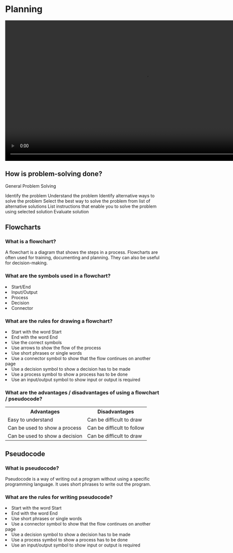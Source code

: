 # Planning

<video src="https://youtu.be/lhELGQAV4gg?feature=shared" 
       width="900"
       mini-player="true" />

## How is problem-solving done?

<procedure>
<p>General Problem Solving</p>
<step>Identify the problem</step>
<step>Understand the problem</step>
<step>Identify alternative ways to solve the problem</step>
<step>Select the best way to solve the problem from list of alternative solutions</step>
<step>List instructions that enable you to solve the problem using selected solution</step>
<step>Evaluate solution</step>
</procedure>

## Flowcharts

### What is a flowchart?

<p>A flowchart is a diagram that shows the steps in a process. Flowcharts are often used for training, documenting and planning. They can also be useful for decision-making.</p>

### What are the symbols used in a flowchart?

<list type="bullet">
<li>Start/End</li>
<li>Input/Output</li>
<li>Process</li>
<li>Decision</li>
<li>Connector</li>
</list>

### What are the rules for drawing a flowchart?

<list type="bullet">
<li>Start with the word Start</li>
<li>End with the word End</li>
<li>Use the correct symbols</li>
<li>Use arrows to show the flow of the process</li>
<li>Use short phrases or single words</li>
<li>Use a connector symbol to show that the flow continues on another page</li>
<li>Use a decision symbol to show a decision has to be made</li>
<li>Use a process symbol to show a process has to be done</li>
<li>Use an input/output symbol to show input or output is required</li>
</list>

### What are the advantages / disadvantages of using a flowchart / pseudocode?

<table>
<tr>
<th>Advantages</th>
<th>Disadvantages</th>
</tr>
<tr>
<td>Easy to understand</td>
<td>Can be difficult to draw</td>
</tr>
<tr>
<td>Can be used to show a process</td>
<td>Can be difficult to follow</td>
</tr>
<tr>
<td>Can be used to show a decision</td>
<td>Can be difficult to draw</td>
</tr>
</table>

## Pseudocode

### What is pseudocode?

<p>Pseudocode is a way of writing out a program without using a specific programming language. It uses short phrases to write out the program.</p>

### What are the rules for writing pseudocode?

<list type="bullet">
<li>Start with the word Start</li>
<li>End with the word End</li>
<li>Use short phrases or single words</li>
<li>Use a connector symbol to show that the flow continues on another page</li>
<li>Use a decision symbol to show a decision has to be made</li>
<li>Use a process symbol to show a process has to be done</li>
<li>Use an input/output symbol to show input or output is required</li>
</list>
























